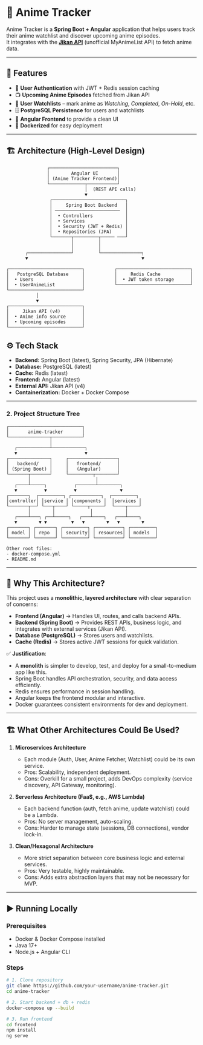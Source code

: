 # 🎥 Anime Tracker

Anime Tracker is a **Spring Boot + Angular** application that helps users track their anime watchlist and discover upcoming anime episodes.  
It integrates with the **[Jikan API](https://docs.api.jikan.moe/)** (unofficial MyAnimeList API) to fetch anime data.

---

## 🚀 Features
- 🔐 **User Authentication** with JWT + Redis session caching  
- 📺 **Upcoming Anime Episodes** fetched from Jikan API  
- 📂 **User Watchlists** – mark anime as *Watching*, *Completed*, *On-Hold*, etc.  
- 🗄 **PostgreSQL Persistence** for users and watchlists  
- 🎨 **Angular Frontend** to provide a clean UI  
- 🐳 **Dockerized** for easy deployment  

---

## 🏗 Architecture (High-Level Design)

                   ┌─────────────────────────┐
                   │        Angular UI       │
                   │ (Anime Tracker Frontend)│
                   └─────────────┬───────────┘
                                 │  (REST API calls)
                                 ▼
                    ┌───────────────────────────┐
                    │     Spring Boot Backend   │
                    │ ────────────────────────  │
                    │  • Controllers            │
                    │  • Services               │
                    │  • Security (JWT + Redis) │
                    │  • Repositories (JPA)     │
                    └───────┬─────────┬───── ───┘
                            │         │
                            │         │
           ┌────────────────┘         └───────────────┐
           ▼                                          ▼
```
┌───────────────────────────┐           ┌───────────────────────────┐
│   PostgreSQL Database     │           │     Redis Cache           │
│  • Users                  │           │  • JWT token storage      │
│  • UserAnimeList          │           └───────────────────────────┘
└───────────────────────────┘
           │
           ▼
┌───────────────────────────┐
│     Jikan API (v4)        │
│  • Anime info source      │
│  • Upcoming episodes      │
└───────────────────────────┘

```

## ⚙️ Tech Stack
- **Backend:** Spring Boot (latest), Spring Security, JPA (Hibernate)  
- **Database:** PostgreSQL (latest)  
- **Cache:** Redis (latest)  
- **Frontend:** Angular (latest)  
- **External API:** Jikan API (v4)  
- **Containerization:** Docker + Docker Compose  

---

### **2. Project Structure Tree**
```
┌───────────────────────────┐
│       anime-tracker       │
└───────────────┬───────────┘
                │
   ┌────────────┴────────────┐
   ▼                         ▼
┌───────────────┐     ┌──────────────────┐
│   backend/    │     │   frontend/      │
│ (Spring Boot) │     │   (Angular)      │
└───────┬───────┘     └─────────┬────────┘
        │                        │
   ┌────┴─────┐          ┌───────┴────────┐
   ▼          ▼          ▼                ▼
┌───────┐  ┌─────────┐ ┌───────────┐  ┌─────────┐
│controller│ │service │ │components │  │services │
└───────┬──┘ └───┬────┘ └─────┬─────┘  └────┬────┘
        │        │             │            │
   ┌────┴───┐ ┌──┴─────┐   ┌───┴────┐   ┌───┴────┐
   ▼        ▼ ▼         ▼   ▼        ▼   ▼        ▼
┌───────┐ ┌───────┐ ┌─────────┐ ┌──────────┐ ┌─────────┐
│ model │ │ repo  │ │ security│ │ resources│ │ models  │
└───────┘ └───────┘ └─────────┘ └──────────┘ └─────────┘

Other root files:
- docker-compose.yml
- README.md
```



---

## 📌 Why This Architecture?

This project uses a **monolithic, layered architecture** with clear separation of concerns:
- **Frontend (Angular)** → Handles UI, routes, and calls backend APIs.  
- **Backend (Spring Boot)** → Provides REST APIs, business logic, and integrates with external services (Jikan API).  
- **Database (PostgreSQL)** → Stores users and watchlists.  
- **Cache (Redis)** → Stores active JWT sessions for quick validation.  

✅ **Justification**:  
- A **monolith** is simpler to develop, test, and deploy for a small-to-medium app like this.  
- Spring Boot handles API orchestration, security, and data access efficiently.  
- Redis ensures performance in session handling.  
- Angular keeps the frontend modular and interactive.  
- Docker guarantees consistent environments for dev and deployment.  

---

## 🏗 What Other Architectures Could Be Used?

1. **Microservices Architecture**  
   - Each module (Auth, User, Anime Fetcher, Watchlist) could be its own service.  
   - Pros: Scalability, independent deployment.  
   - Cons: Overkill for a small project, adds DevOps complexity (service discovery, API Gateway, monitoring).  

2. **Serverless Architecture (FaaS, e.g., AWS Lambda)**  
   - Each backend function (auth, fetch anime, update watchlist) could be a Lambda.  
   - Pros: No server management, auto-scaling.  
   - Cons: Harder to manage state (sessions, DB connections), vendor lock-in.  

3. **Clean/Hexagonal Architecture**  
   - More strict separation between core business logic and external services.  
   - Pros: Very testable, highly maintainable.  
   - Cons: Adds extra abstraction layers that may not be necessary for MVP.  

---

## ▶️ Running Locally

### Prerequisites
- Docker & Docker Compose installed  
- Java 17+  
- Node.js + Angular CLI  

### Steps
```bash
# 1. Clone repository
git clone https://github.com/your-username/anime-tracker.git
cd anime-tracker

# 2. Start backend + db + redis
docker-compose up --build

# 3. Run frontend
cd frontend
npm install
ng serve



